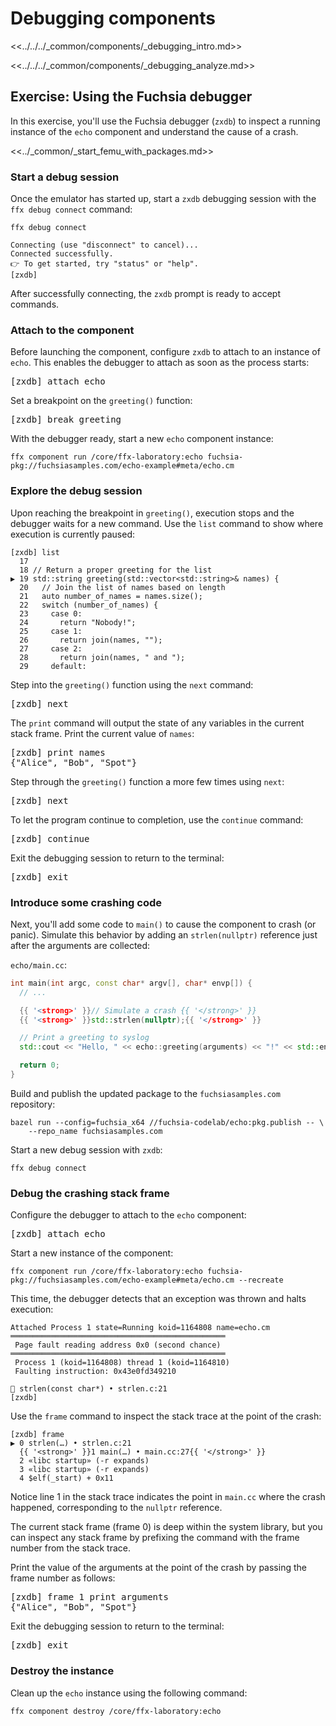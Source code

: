 # Debugging components

<<../../../_common/components/_debugging_intro.md>>

<<../../../_common/components/_debugging_analyze.md>>

## Exercise: Using the Fuchsia debugger

In this exercise, you'll use the Fuchsia debugger (`zxdb`) to inspect a running
instance of the `echo` component and understand the cause of a crash.

<<../_common/_start_femu_with_packages.md>>

### Start a debug session

Once the emulator has started up, start a `zxdb` debugging session with the
`ffx debug connect` command:

```posix-terminal
ffx debug connect
```

```none {:.devsite-disable-click-to-copy}
Connecting (use "disconnect" to cancel)...
Connected successfully.
👉 To get started, try "status" or "help".
[zxdb]
```

After successfully connecting, the `zxdb` prompt is ready to accept commands.

### Attach to the component

Before launching the component, configure `zxdb` to attach to an instance of
`echo`. This enables the debugger to attach as soon as the process starts:

<pre class="devsite-click-to-copy">
<span class="no-select">[zxdb] </span>attach echo
</pre>

Set a breakpoint on the `greeting()` function:

<pre class="devsite-click-to-copy">
<span class="no-select">[zxdb] </span>break greeting
</pre>

With the debugger ready, start a new `echo` component instance:


```posix-terminal
ffx component run /core/ffx-laboratory:echo fuchsia-pkg://fuchsiasamples.com/echo-example#meta/echo.cm
```

### Explore the debug session

Upon reaching the breakpoint in `greeting()`, execution stops and the debugger
waits for a new command. Use the `list` command to show where execution is
currently paused:

```none {:.devsite-disable-click-to-copy}
[zxdb] list
  17
  18 // Return a proper greeting for the list
▶ 19 std::string greeting(std::vector<std::string>& names) {
  20   // Join the list of names based on length
  21   auto number_of_names = names.size();
  22   switch (number_of_names) {
  23     case 0:
  24       return "Nobody!";
  25     case 1:
  26       return join(names, "");
  27     case 2:
  28       return join(names, " and ");
  29     default:
```

Step into the `greeting()` function using the `next` command:

<pre class="devsite-click-to-copy">
<span class="no-select">[zxdb] </span>next
</pre>

The `print` command will output the state of any variables in the current stack
frame. Print the current value of `names`:

<pre class="devsite-click-to-copy">
<span class="no-select">[zxdb] </span>print names
<span class="no-select">{"Alice", "Bob", "Spot"}</span>
</pre>

Step through the `greeting()` function a more few times using `next`:

<pre class="devsite-click-to-copy">
<span class="no-select">[zxdb] </span>next
</pre>

To let the program continue to completion, use the `continue` command:

<pre class="devsite-click-to-copy">
<span class="no-select">[zxdb] </span>continue
</pre>

Exit the debugging session to return to the terminal:

<pre class="devsite-click-to-copy">
<span class="no-select">[zxdb] </span>exit
</pre>

### Introduce some crashing code

Next, you'll add some code to `main()` to cause the component to crash
(or panic). Simulate this behavior by adding an `strlen(nullptr)` reference just
after the arguments are collected:

`echo/main.cc`:

```cpp
int main(int argc, const char* argv[], char* envp[]) {
  // ...

  {{ '<strong>' }}// Simulate a crash {{ '</strong>' }}
  {{ '<strong>' }}std::strlen(nullptr);{{ '</strong>' }}

  // Print a greeting to syslog
  std::cout << "Hello, " << echo::greeting(arguments) << "!" << std::endl;

  return 0;
}
```

Build and publish the updated package to the `fuchsiasamples.com` repository:

```posix-terminal
bazel run --config=fuchsia_x64 //fuchsia-codelab/echo:pkg.publish -- \
    --repo_name fuchsiasamples.com
```

Start a new debug session with `zxdb`:

```posix-terminal
ffx debug connect
```

### Debug the crashing stack frame

Configure the debugger to attach to the `echo` component:

<pre class="devsite-click-to-copy">
<span class="no-select">[zxdb] </span>attach echo
</pre>

Start a new instance of the component:

```posix-terminal
ffx component run /core/ffx-laboratory:echo fuchsia-pkg://fuchsiasamples.com/echo-example#meta/echo.cm --recreate
```

This time, the debugger detects that an exception was thrown and halts execution:

```{:.devsite-disable-click-to-copy}
Attached Process 1 state=Running koid=1164808 name=echo.cm
════════════════════════════════════════════════
 Page fault reading address 0x0 (second chance)
════════════════════════════════════════════════
 Process 1 (koid=1164808) thread 1 (koid=1164810)
 Faulting instruction: 0x43e0fd349210

🛑 strlen(const char*) • strlen.c:21
[zxdb]
```

Use the `frame` command to inspect the stack trace at the point of the crash:

```none {:.devsite-disable-click-to-copy}
[zxdb] frame
▶ 0 strlen(…) • strlen.c:21
  {{ '<strong>' }}1 main(…) • main.cc:27{{ '</strong>' }}
  2 «libc startup» (-r expands)
  3 «libc startup» (-r expands)
  4 $elf(_start) + 0x11
```

Notice line 1 in the stack trace indicates the point in `main.cc` where the
crash happened, corresponding to the `nullptr` reference.

The current stack frame (frame 0) is deep within the system library, but you
can inspect any stack frame by prefixing the command with the frame number from
the stack trace.

Print the value of the arguments at the point of the crash by passing the
frame number as follows:

<pre class="devsite-click-to-copy">
<span class="no-select">[zxdb] </span>frame 1 print arguments
<span class="no-select">{"Alice", "Bob", "Spot"}</span>
</pre>

Exit the debugging session to return to the terminal:

<pre class="devsite-click-to-copy">
<span class="no-select">[zxdb] </span>exit
</pre>

### Destroy the instance

Clean up the `echo` instance using the following command:

```posix-terminal
ffx component destroy /core/ffx-laboratory:echo
```
